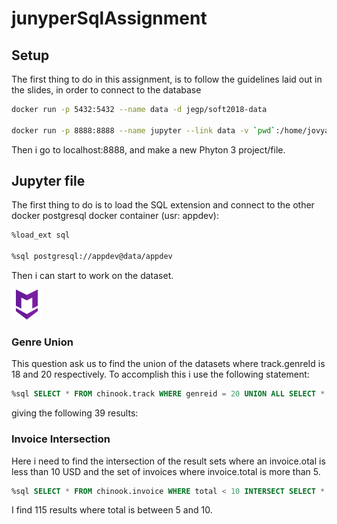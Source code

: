 # junyperSqlAssignment


## Setup

The first thing to do in this assignment, is to follow the guidelines laid out in the slides, in order to connect to the database


```sh
docker run -p 5432:5432 --name data -d jegp/soft2018-data

docker run -p 8888:8888 --name jupyter --link data -v `pwd`:/home/jovyan -it jegp/soft2018-jupyter

```


Then i go to localhost:8888, and make a new Phyton 3 project/file.


## Jupyter file

The first thing to do is to load the SQL extension and connect to the other docker postgresql docker container (usr: appdev):

```sh
%load_ext sql

%sql postgresql://appdev@data/appdev
```



Then i can start to work on the dataset.

![alt text](https://github.com/adam-p/markdown-here/raw/master/src/common/images/icon48.png "Logo Title Text 1")


### Genre Union

This question ask us to find the union of the datasets where track.genreId is 18 and 20 respectively. 
To accomplish this i use the following statement:


```sql
%sql SELECT * FROM chinook.track WHERE genreid = 20 UNION ALL SELECT * FROM chinook.track WHERE genreid = 18;
```

giving the following 39 results:





### Invoice Intersection

Here i need to find the intersection of the result sets where an invoice.otal is less than 10 USD and the set of invoices
where invoice.total is more than 5.

```sql
%sql SELECT * FROM chinook.invoice WHERE total < 10 INTERSECT SELECT * FROM chinook.invoice WHERE total > 5;
```

I find 115 results where total is between 5 and 10.
